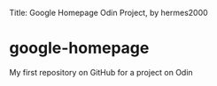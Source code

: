 Title: Google Homepage Odin Project, by hermes2000
# google-homepage
My first repository on GitHub for a project on Odin

